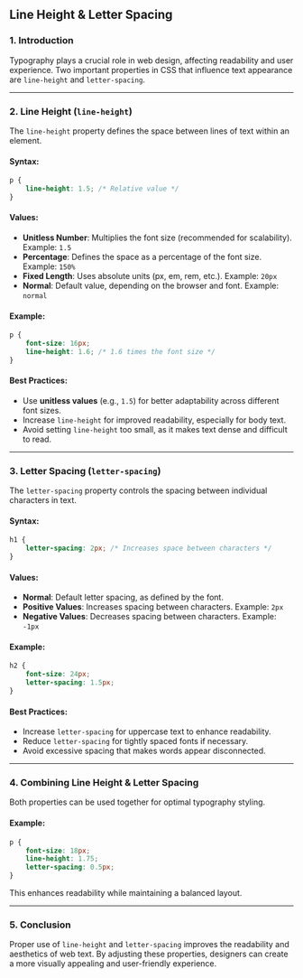 ## **Line Height & Letter Spacing**

### **1. Introduction**
Typography plays a crucial role in web design, affecting readability and user experience. Two important properties in CSS that influence text appearance are `line-height` and `letter-spacing`.

---

### **2. Line Height (`line-height`)**
The `line-height` property defines the space between lines of text within an element.

#### **Syntax:**
```css
p {
    line-height: 1.5; /* Relative value */
}
```

#### **Values:**
- **Unitless Number**: Multiplies the font size (recommended for scalability). Example: `1.5`
- **Percentage**: Defines the space as a percentage of the font size. Example: `150%`
- **Fixed Length**: Uses absolute units (px, em, rem, etc.). Example: `20px`
- **Normal**: Default value, depending on the browser and font. Example: `normal`

#### **Example:**
```css
p {
    font-size: 16px;
    line-height: 1.6; /* 1.6 times the font size */
}
```

#### **Best Practices:**
- Use **unitless values** (e.g., `1.5`) for better adaptability across different font sizes.
- Increase `line-height` for improved readability, especially for body text.
- Avoid setting `line-height` too small, as it makes text dense and difficult to read.

---

### **3. Letter Spacing (`letter-spacing`)**
The `letter-spacing` property controls the spacing between individual characters in text.

#### **Syntax:**
```css
h1 {
    letter-spacing: 2px; /* Increases space between characters */
}
```

#### **Values:**
- **Normal**: Default letter spacing, as defined by the font.
- **Positive Values**: Increases spacing between characters. Example: `2px`
- **Negative Values**: Decreases spacing between characters. Example: `-1px`

#### **Example:**
```css
h2 {
    font-size: 24px;
    letter-spacing: 1.5px;
}
```

#### **Best Practices:**
- Increase `letter-spacing` for uppercase text to enhance readability.
- Reduce `letter-spacing` for tightly spaced fonts if necessary.
- Avoid excessive spacing that makes words appear disconnected.

---

### **4. Combining Line Height & Letter Spacing**
Both properties can be used together for optimal typography styling.

#### **Example:**
```css
p {
    font-size: 18px;
    line-height: 1.75;
    letter-spacing: 0.5px;
}
```

This enhances readability while maintaining a balanced layout.

---

### **5. Conclusion**
Proper use of `line-height` and `letter-spacing` improves the readability and aesthetics of web text. By adjusting these properties, designers can create a more visually appealing and user-friendly experience.